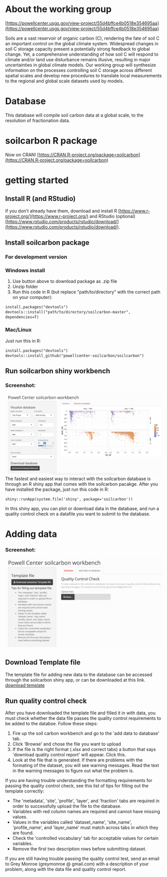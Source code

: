 # About the working group
[https://powellcenter.usgs.gov/view-project/55d4bffce4b0518e354695aa](https://powellcenter.usgs.gov/view-project/55d4bffce4b0518e354695aa)

Soils are a vast reservoir of organic carbon (C), rendering the fate of soil C an important control on the global climate system. Widespread changes in soil C storage capacity present a potentially strong feedback to global change. Yet, a comprehensive understanding of how soil C will respond to climate and/or land use disturbance remains illusive, resulting in major uncertainties in global climate models. Our working group will synthesize information on the processes controlling soil C storage across different spatial scales and develop new procedures to translate local measurements to the regional and global scale datasets used by models. 

# Database
This database will compile soil carbon data at a global scale, to the resolution of fractionation data. 

# soilcarbon R package
Now on CRAN! 
[https://CRAN.R-project.org/package=soilcarbon](https://CRAN.R-project.org/package=soilcarbon)

# getting started
## Install R (and RStudio)

If you don't already have them, download and install R [https://www.r-project.org/](https://www.r-project.org/) and RStudio (optional) [https://www.rstudio.com/products/rstudio/download/](https://www.rstudio.com/products/rstudio/download/).

## Install soilcarbon package

### For development version
### Windows install
1. Use button above to download package as .zip file
1. Unzip folder
1. Run this code in R (but replace "path/to/directory" with the correct path on your computer):
```{r]
install.packages("devtools")
devtools::install("path/to/directory/soilcarbon-master", dependencies=T)
```

### Mac/Linux
Just run this in R:
```{r}
install.packages("devtools")
devtools::install_github("powellcenter-soilcarbon/soilcarbon")
```

## Run soilcarbon shiny workbench
### Screenshot:
![](site_files/assets/images/plots.png?raw=true "Screenshot")
The fastest and easiest way to interact with the soilcarbon database is through an R shiny app that comes with the soilcarbon pacakge. After you have installed the package, just run this code in R:
```{r}
shiny::runApp(system.file('shiny', package='soilcarbon'))
```
In this shiny app, you can plot or download data in the database, and run a quality control check on a datafile you want to submit to the database.

# Adding data
### Screenshot:
![](site_files/assets/images/add.png?raw=true "Screenshot")

## Download Template file
The template file for adding new data to the database can be accessed through the soilcarbon shiny app, or can be downloaded at this link.
 [download template](https://github.com/powellcenter-soilcarbon/soilcarbon/raw/master/inst/extdata/Master_template.xlsx)

## Run quality control check
After you have downloaded the template file and filled it in with data, you must check whether the data file passes the quality control requirements to be added to the databse. Follow these steps:

1. Fire up the soil carbon workbench and go to the 'add data to database' tab.
1. Click 'Browse' and chose the file you want to upload
1. If the file is the right format (.xlsx and correct tabs) a button that says 'download quality control report' will appear. Click this.
1. Look at the file that is generated. If there are problems with the formating of the dataset, you will see warning messages. Read the text in the warning messages to figure out what the problem is.

If you are having trouble understanding the formatting requirements for passing the quality control check, see this list of tips for filling out the template correctly:

* The 'metadata', 'site', 'profile', 'layer', and 'fraction' tabs are required in order to successfully upload the file to the database.
* Variables with red column names are required and cannot have missing values.
* Values in the variables called 'dataset_name', 'site_name', 'profile_name', and 'layer_name' must match across tabs in which they are found.
* Check the 'controlled vocabulary' tab for acceptable values for certain variables.
* Remove the first two description rows before submitting dataset.

If you are still having trouble passing the quality control test, send an email to Grey Monroe (greymonroe @ gmail.com) with a description of your problem, along with the data file and quality control report.


